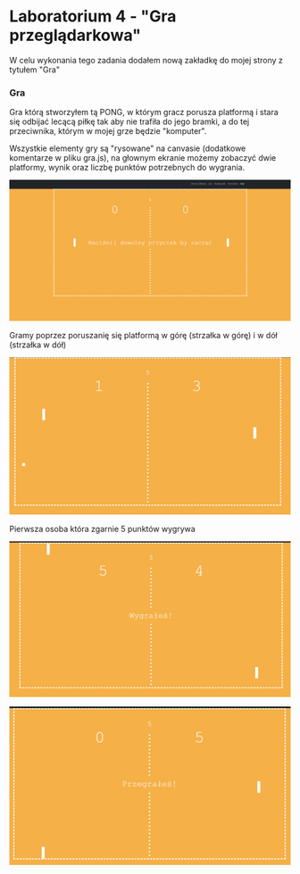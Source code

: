 # Laboratorium 4 - "Gra przeglądarkowa"  

W celu wykonania tego zadania dodałem nową zakładkę do mojej strony z tytułem "Gra"

### Gra

Gra którą stworzyłem tą PONG, w którym gracz porusza platformą i stara się odbijać lecącą piłkę tak aby nie trafiła do jego bramki, a do tej przeciwnika, którym w mojej grze będzie "komputer".  

Wszystkie elementy gry są "rysowane" na canvasie (dodatkowe komentarze w pliku gra.js), na głownym ekranie możemy zobaczyć dwie platformy, wynik oraz liczbę punktów potrzebnych do wygrania.

![Zdjęcie ekranu głównego gry](/lab4/assets/gra-str-glw.png "Ekran główny")

Gramy poprzez poruszanię się platformą w górę (strzałka w górę) i w dół (strzałka w dół)

![Zdjęcie gry](/lab4/assets/gra.png "Gra")

Pierwsza osoba która zgarnie 5 punktów wygrywa  

![Zdjęcie po wygraniu gry](/lab4/assets/gra-win.png "Wygrana gry")

![Zdjęcie po przegraniu gry](/lab4/assets/gra-lose.png "Przegrana gry")







